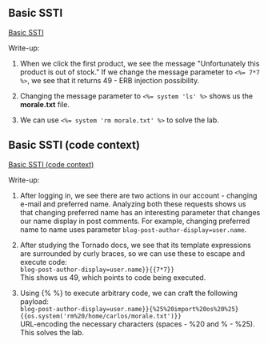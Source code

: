 ## Basic SSTI
[Basic SSTI](https://portswigger.net/web-security/server-side-template-injection/exploiting/lab-server-side-template-injection-basic)

Write-up:

1. When we click the first product, we see the message "Unfortunately this product is out of stock."
If we change the message parameter to `<%= 7*7 %>`, we see that it returns 49 - ERB injection possibility.

2. Changing the message parameter to `<%= system 'ls' %>` shows us the **morale.txt** file.
   
3. We can use `<%= system 'rm morale.txt' %>` to solve the lab.

## Basic SSTI (code context)
[Basic SSTI (code context)](https://portswigger.net/web-security/server-side-template-injection/exploiting/lab-server-side-template-injection-basic-code-context)

Write-up:

1. After logging in, we see there are two actions in our account - changing e-mail and preferred name.
Analyzing both these requests shows us that changing preferred name has an interesting parameter that changes our name display in post comments. For example, changing preferred name to name uses parameter `blog-post-author-display=user.name`.

2. After studying the Tornado docs, we see that its template expressions are surrounded by curly braces, so we can use these to escape and execute code: <br>
    `blog-post-author-display=user.name}}{{7*7}}` <br>
    This shows us 49, which points to code being executed.

3. Using {% %} to execute arbitrary code, we can craft the following payload: <br>
    `blog-post-author-display=user.name}}{%25%20import%20os%20%25}{{os.system('rm%20/home/carlos/morale.txt')}}` <br>
    URL-encoding the necessary characters (spaces - %20 and % - %25). This solves the lab.